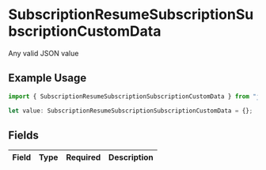 # SubscriptionResumeSubscriptionSubscriptionCustomData

Any valid JSON value

## Example Usage

```typescript
import { SubscriptionResumeSubscriptionSubscriptionCustomData } from "jani-payments/models/operations";

let value: SubscriptionResumeSubscriptionSubscriptionCustomData = {};
```

## Fields

| Field       | Type        | Required    | Description |
| ----------- | ----------- | ----------- | ----------- |